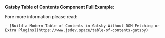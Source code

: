 **Gatsby Table of Contents Component Full Example:**

Fore more information please read:

    - [Build a Modern Table of Contents in Gatsby Without DOM Fetching or Extra Plugins](https://www.jsdev.space/table-of-contents-gatsby)
